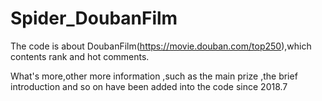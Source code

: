 # Spider_DoubanFilm

The code is about DoubanFilm(https://movie.douban.com/top250),which contents rank and hot comments.


What's more,other more information ,such as the main prize ,the brief introduction and so on have been added into the code since 2018.7
